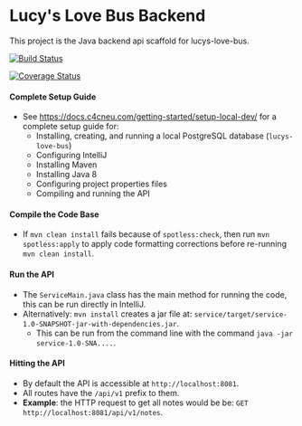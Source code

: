 # Lucy's Love Bus Backend

This project is the Java backend api scaffold for lucys-love-bus.

[![Build Status](https://travis-ci.org/Code-4-Community/lucys-love-bus-backend.svg?branch=master)](https://travis-ci.org/Code-4-Community/lucys-love-bus-backend)

[![Coverage Status](https://coveralls.io/repos/github/Code-4-Community/lucys-love-bus-backend/badge.svg?branch=master)](https://coveralls.io/github/Code-4-Community/lucys-love-bus-backend?branch=master)

#### Complete Setup Guide

- See https://docs.c4cneu.com/getting-started/setup-local-dev/ for a complete setup guide for:
  - Installing, creating, and running a local PostgreSQL database (`lucys-love-bus`)
  - Configuring IntelliJ
  - Installing Maven
  - Installing Java 8
  - Configuring project properties files
  - Compiling and running the API

#### Compile the Code Base

- If `mvn clean install` fails because of `spotless:check`,
  then run `mvn spotless:apply` to apply code formatting corrections before
  re-running `mvn clean install`.

#### Run the API

- The `ServiceMain.java` class has the main method for running the code, this can be run directly in IntelliJ.
- Alternatively: `mvn install` creates a jar file at:
  `service/target/service-1.0-SNAPSHOT-jar-with-dependencies.jar`.
  - This can be run from the command line with the command `java -jar service-1.0-SNA....`.

#### Hitting the API

- By default the API is accessible at `http://localhost:8081`.
- All routes have the `/api/v1` prefix to them.
- **Example**: the HTTP request to get all notes would be be: `GET http://localhost:8081/api/v1/notes`.
